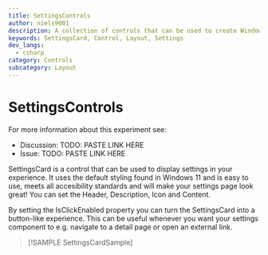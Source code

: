 ```yaml
---
title: SettingsControls
author: niels9001
description: A collection of controls that can be used to create Windows 11 styles settings experiences.
keywords: SettingsCard, Control, Layout, Settings
dev_langs:
  - csharp
category: Controls
subcategory: Layout
---
```


# SettingsControls

For more information about this experiment see:
- Discussion: TODO: PASTE LINK HERE
- Issue: TODO: PASTE LINK HERE

SettingsCard is a control that can be used to display settings in your experience. It uses the default styling found in Windows 11 and is easy to use, meets all accesibility standards and will make your settings page look great!
You can set the Header, Description, Icon and Content.

By setting the IsClickEnabled property you can turn the SettingsCard into a button-like experience.
This can be useful whenever you want your settings component to e.g. navigate to a detail page or open an external link.

> [!SAMPLE SettingsCardSample]
